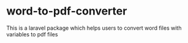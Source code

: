 # word-to-pdf-converter
This is a laravel package which helps users to convert word files with variables to pdf files
